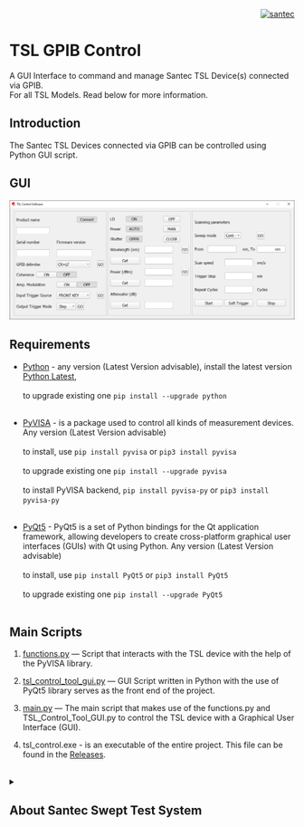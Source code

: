 <p align="right"> <a href="https://www.santec.com/jp/" target="_blank" rel="noreferrer"> <img src="https://www.santec.com/dcms_media/image/common_logo01.png" alt="santec" 
  width="250" height="45"/> </a> </p>

<h1>TSL GPIB Control</h1>

A GUI Interface to command and manage Santec TSL Device(s) connected via GPIB. <br>
For all TSL Models. Read below for more information.


<h2>Introduction</h2>

The Santec TSL Devices connected via GPIB can be controlled using Python GUI script.

<h2>GUI</h2>

![img.png](utils/gui.png)

<h2>Requirements</h2>

  - [Python](https://www.python.org/) - any version (Latest Version advisable),
    install the latest version [Python Latest](https://www.python.org/downloads/), <br><br>
    to upgrade existing one ``` pip install --upgrade python ``` <br><br>

  - [PyVISA](https://pyvisa.readthedocs.io/en/latest/) - is a package used to control all kinds of measurement devices.
    Any version (Latest Version advisable) <br><br>
    to install, use ``` pip install pyvisa ``` or ``` pip3 install pyvisa ``` <br><br>
    to upgrade existing one ``` pip install --upgrade pyvisa ``` <br><br>
    to install PyVISA backend, ``` pip install pyvisa-py ``` or ``` pip3 install pyvisa-py ``` <br><br>

  - [PyQt5](https://pypi.org/project/PyQt5/) - PyQt5 is a set of Python bindings for the Qt application framework,
    allowing developers to create cross-platform graphical user interfaces (GUIs) with Qt using Python.
    Any version (Latest Version advisable) <br><br>
    to install, use ``` pip install PyQt5 ``` or ``` pip3 install PyQt5 ``` <br><br>
    to upgrade existing one ``` pip install --upgrade PyQt5 ``` <br><br>


<h2>Main Scripts</h2>

  1) [functions.py] — Script that interacts with the TSL device with the help of the PyVISA library.

  2) [tsl_control_tool_gui.py] — GUI Script written in Python with the use of PyQt5 library serves as the front end of the project.

  3) [main.py] — The main script that makes use of the functions.py and TSL_Control_Tool_GUI.py to control the TSL device with a Graphical User Interface (GUI).
 
  4) tsl_control.exe - is an executable of the entire project. This file can be found in the [Releases](https://github.com/santec-corporation/TSL_GPIB_Control_Script/releases).


<br>
<details>
<summary><h2>About Santec Swept Test System</h2></summary>

### What is STS IL PDL?
  The Swept Test System is the photonic solution by Santec Corp. to perform Wavelength-Dependent Loss characterization of passive optical devices.
  It consists of:
  - A light source: Santec’s Tunable Semiconductor Laser (TSL);
  - A power meter: Santec’s Multi-port Power Meter (MPM);
   

### For more information on the Swept Test System [CLICK HERE](https://inst.santec.com/products/componenttesting/sts)
</details>


[//]: # (Below are the links to the Python scripts)
[functions.py]: <https://github.com/santec-corporation/TSL-GPIB-Control/blob/main/functions.py>
[main.py]: <https://github.com/santec-corporation/TSL-GPIB-Control/blob/main/main.py>
[tsl_control_tool_gui.py]: <https://github.com/santec-corporation/TSL-GPIB-Control/blob/main/tsl_control_tool_gui.py>

